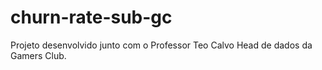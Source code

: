 # churn-rate-sub-gc
Projeto desenvolvido junto com o Professor Teo Calvo Head de dados da Gamers Club.

